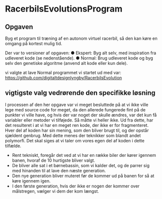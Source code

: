# RacerbilsEvolutionsProgram

## Opgaven
Byg et program til træning af en autonom virtuel racerbil, så den kan køre en omgang på kortest mulig tid.

Der var to versioner af opgaven:
●	Ekspert: Byg alt selv, med inspiration fra udleveret kode (se nedenstående).
●	Normal: Brug udleveret kode og byg selv den genetiske algoritme (anvend alt kode eller kun dele).

vi valgte at lave Normal
programmet vi startet ud med var:
https://github.com/digitaltdesignlyngby/RacerbilsEvolution


## vigtigste valg vedrørende den specifikke løsning

I processen af den her opgave var vi meget besluttede på at vi ikke ville lege med source code for meget, da den allerede fungerede fint på de punkter vi ville have, og hvis der var noget der skulle ændres, var det kun få variabler eller metoder vi tilføjede. Så måtte vi heller ikke.
Ud fra dette, har det resulteret i at vi har en meget ren kode, der ikke er for fragmenteret. Hver del af koden har sin mening, som den bliver brugt til, og der opstår sjældent genbrug. Med dette menes der teknikker som blandt andet polymorfi. Det skal siges at vi taler om vores egen del af koden i dette tilfælde.

- Rent tekniskt, foregår det ved at vi har en række biler der kører igennem banen, hvoraf de 10 hurtigste bliver valgt.
- De bliver alle sat i et børnebassin, som vi kalder det, og de parrer sig med hinanden til at lave den næste generation.
- Den nye generation bliver muteret før de kommer ud på banen  for så at køre igennem igen.
- I den første generation, hvis der ikke er nogen der kommer over målstregen, vælger vi dem der kom længst.
